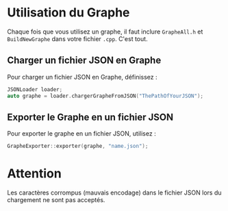 # Utilisation du Graphe

Chaque fois que vous utilisez un graphe, il faut inclure `GrapheAll.h` et `BuildNewGraphe` dans votre fichier `.cpp`. C'est tout.

## Charger un fichier JSON en Graphe

Pour charger un fichier JSON en Graphe, définissez :

```cpp
JSONLoader loader;
auto graphe = loader.chargerGrapheFromJSON("ThePathOfYourJSON");
```

## Exporter le Graphe en un fichier JSON

Pour exporter le graphe en un fichier JSON, utilisez :

```cpp
GrapheExporter::exporter(graphe, "name.json");
```

# Attention

Les caractères corrompus (mauvais encodage) dans le fichier JSON lors du chargement ne sont pas acceptés.